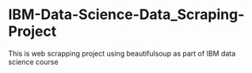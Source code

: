 # IBM-Data-Science-Data_Scraping-Project

This is web scrapping project using beautifulsoup as part of IBM data science course
